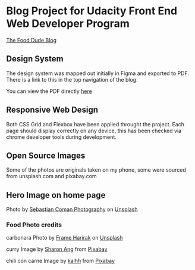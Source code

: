 # Blog Project for Udacity Front End Web Developer Program 

[The Food Dude Blog](https://brave-varahamihira-acbeab.netlify.app/)

## Design System

The design system was mapped out initially in Figma and exported to PDF. There is a link to this in the top navigation of the blog.

You can view the PDF directly [here](https://brave-varahamihira-acbeab.netlify.app/design-system/Food-Dude.pdf)

## Responsive Web Design

Both CSS Grid and Flexbox have been applied throught the project. Each page should display correctly on any device, this has been checked via chrome developer tools during development.


## Open Source Images

Some of the photos are originals taken on my phone, some were sourced from unsplash.com and pixabay.com

## Hero Image on home page

Photo by <a href="https://unsplash.com/@sebastiancoman?utm_source=unsplash&utm_medium=referral&utm_content=creditCopyText">Sebastian Coman Photography</a> on <a href="https://unsplash.com/s/photos/chef?utm_source=unsplash&utm_medium=referral&utm_content=creditCopyText">Unsplash</a>
  

### Food Photo credits

carbonara Photo by <a href="https://unsplash.com/@framemily?utm_source=unsplash&utm_medium=referral&utm_content=creditCopyText">Frame Harirak</a> on <a href="/?utm_source=unsplash&utm_medium=referral&utm_content=creditCopyText">Unsplash</a>
  
curry Image by <a href="https://pixabay.com/users/sharonang-99559/?utm_source=link-attribution&amp;utm_medium=referral&amp;utm_campaign=image&amp;utm_content=1736806">Sharon Ang</a> from <a href="https://pixabay.com/?utm_source=link-attribution&amp;utm_medium=referral&amp;utm_campaign=image&amp;utm_content=1736806">Pixabay</a>

chili con carne Image by <a href="https://pixabay.com/users/kalhh-86169/?utm_source=link-attribution&amp;utm_medium=referral&amp;utm_campaign=image&amp;utm_content=378952">kalhh</a> from <a href="https://pixabay.com/?utm_source=link-attribution&amp;utm_medium=referral&amp;utm_campaign=image&amp;utm_content=378952">Pixabay</a>













